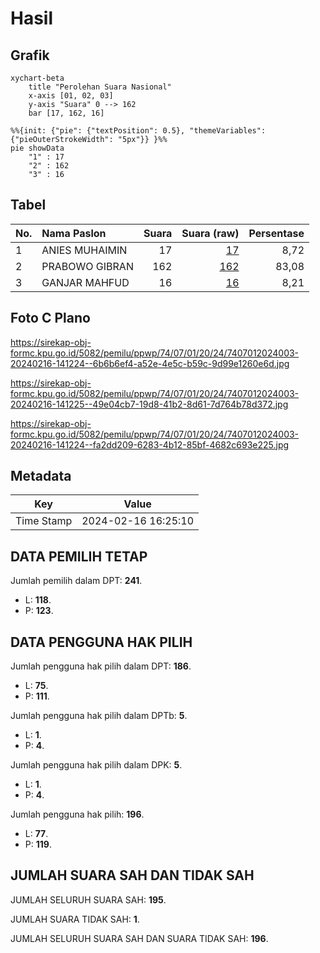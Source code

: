# Hasil

## Grafik

```mermaid
xychart-beta
    title "Perolehan Suara Nasional"
    x-axis [01, 02, 03]
    y-axis "Suara" 0 --> 162
    bar [17, 162, 16]
```

```mermaid
%%{init: {"pie": {"textPosition": 0.5}, "themeVariables": {"pieOuterStrokeWidth": "5px"}} }%%
pie showData
    "1" : 17
    "2" : 162
    "3" : 16
```

## Tabel

| No. | Nama Paslon    | Suara | Suara (raw) | Persentase |
|:--- |:-------------- | -----:| -----------:| ----------:|
| 1   | ANIES MUHAIMIN | 17    | [17][p-1]   | 8,72       |
| 2   | PRABOWO GIBRAN | 162   | [162][p-2]  | 83,08      |
| 3   | GANJAR MAHFUD  | 16    | [16][p-3]   | 8,21       |


[p-1]: https://github.com/gigit-pemilu/pemilu-2024/blob/main/pilpres/hitung-suara/sub/74-sulawesi-tenggara/sub/07-wakatobi/sub/01-wangi-wangi/sub/2024-patuno/sub/003-tps/sub/paslon-1.txt
[p-2]: https://github.com/gigit-pemilu/pemilu-2024/blob/main/pilpres/hitung-suara/sub/74-sulawesi-tenggara/sub/07-wakatobi/sub/01-wangi-wangi/sub/2024-patuno/sub/003-tps/sub/paslon-2.txt
[p-3]: https://github.com/gigit-pemilu/pemilu-2024/blob/main/pilpres/hitung-suara/sub/74-sulawesi-tenggara/sub/07-wakatobi/sub/01-wangi-wangi/sub/2024-patuno/sub/003-tps/sub/paslon-3.txt

## Foto C Plano

https://sirekap-obj-formc.kpu.go.id/5082/pemilu/ppwp/74/07/01/20/24/7407012024003-20240216-141224--6b6b6ef4-a52e-4e5c-b59c-9d99e1260e6d.jpg

https://sirekap-obj-formc.kpu.go.id/5082/pemilu/ppwp/74/07/01/20/24/7407012024003-20240216-141225--49e04cb7-19d8-41b2-8d61-7d764b78d372.jpg

https://sirekap-obj-formc.kpu.go.id/5082/pemilu/ppwp/74/07/01/20/24/7407012024003-20240216-141224--fa2dd209-6283-4b12-85bf-4682c693e225.jpg


## Metadata

| Key        | Value               |
| ---------- | ------------------- |
| Time Stamp | 2024-02-16 16:25:10 |


## DATA PEMILIH TETAP

Jumlah pemilih dalam DPT: **241**.
 * L: **118**.
 * P: **123**.

## DATA PENGGUNA HAK PILIH

Jumlah pengguna hak pilih dalam DPT: **186**.
 * L: **75**.
 * P: **111**.

Jumlah pengguna hak pilih dalam DPTb: **5**.
 * L: **1**.
 * P: **4**.

Jumlah pengguna hak pilih dalam DPK: **5**.
 * L: **1**.
 * P: **4**.

Jumlah pengguna hak pilih: **196**.
 * L: **77**.
 * P: **119**.

## JUMLAH SUARA SAH DAN TIDAK SAH

JUMLAH SELURUH SUARA SAH: **195**.

JUMLAH SUARA TIDAK SAH: **1**.

JUMLAH SELURUH SUARA SAH DAN SUARA TIDAK SAH: **196**.


